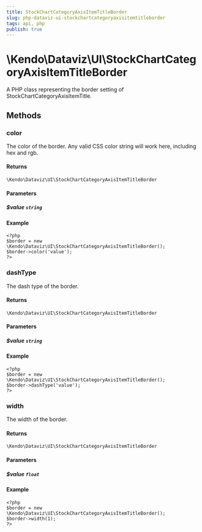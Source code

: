 ```yaml
---
title: StockChartCategoryAxisItemTitleBorder
slug: php-dataviz-ui-stockchartcategoryaxisitemtitleborder
tags: api, php
publish: true
---
```


# \Kendo\Dataviz\UI\StockChartCategoryAxisItemTitleBorder

A PHP class representing the border setting of StockChartCategoryAxisItemTitle.


## Methods

### color
The color of the border. Any valid CSS color string will work here, including
hex and rgb.

#### Returns
`\Kendo\Dataviz\UI\StockChartCategoryAxisItemTitleBorder`

#### Parameters

##### $value `string`



#### Example 
    <?php
    $border = new \Kendo\Dataviz\UI\StockChartCategoryAxisItemTitleBorder();
    $border->color('value');
    ?>

### dashType
The dash type of the border.

#### Returns
`\Kendo\Dataviz\UI\StockChartCategoryAxisItemTitleBorder`

#### Parameters

##### $value `string`



#### Example 
    <?php
    $border = new \Kendo\Dataviz\UI\StockChartCategoryAxisItemTitleBorder();
    $border->dashType('value');
    ?>

### width
The width of the border.

#### Returns
`\Kendo\Dataviz\UI\StockChartCategoryAxisItemTitleBorder`

#### Parameters

##### $value `float`



#### Example 
    <?php
    $border = new \Kendo\Dataviz\UI\StockChartCategoryAxisItemTitleBorder();
    $border->width(1);
    ?>

 
